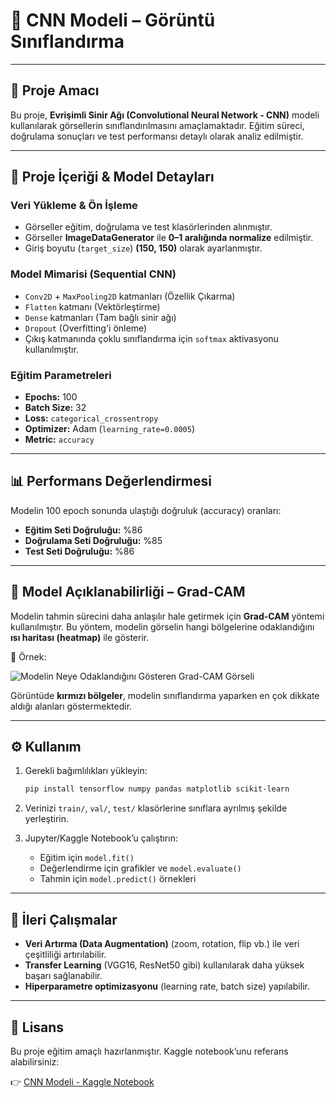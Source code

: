 # 🧠 CNN Modeli – Görüntü Sınıflandırma

---

## 📌 Proje Amacı

Bu proje, **Evrişimli Sinir Ağı (Convolutional Neural Network - CNN)** modeli kullanılarak görsellerin sınıflandırılmasını amaçlamaktadır. Eğitim süreci, doğrulama sonuçları ve test performansı detaylı olarak analiz edilmiştir.

---

## 📂 Proje İçeriği & Model Detayları

### Veri Yükleme & Ön İşleme

* Görseller eğitim, doğrulama ve test klasörlerinden alınmıştır.
* Görseller **ImageDataGenerator** ile **0–1 aralığında normalize** edilmiştir.
* Giriş boyutu (`target_size`) **(150, 150)** olarak ayarlanmıştır.

### Model Mimarisi (Sequential CNN)

* `Conv2D` + `MaxPooling2D` katmanları (Özellik Çıkarma)
* `Flatten` katmanı (Vektörleştirme)
* `Dense` katmanları (Tam bağlı sinir ağı)
* `Dropout` (Overfitting'i önleme)
* Çıkış katmanında çoklu sınıflandırma için `softmax` aktivasyonu kullanılmıştır.

### Eğitim Parametreleri

* **Epochs:** 100
* **Batch Size:** 32
* **Loss:** `categorical_crossentropy`
* **Optimizer:** Adam (`learning_rate=0.0005`)
* **Metric:** `accuracy`

---

## 📊 Performans Değerlendirmesi

Modelin 100 epoch sonunda ulaştığı doğruluk (accuracy) oranları:

* **Eğitim Seti Doğruluğu:** %86
* **Doğrulama Seti Doğruluğu:** %85
* **Test Seti Doğruluğu:** %86

---

## 🔎 Model Açıklanabilirliği – Grad-CAM

Modelin tahmin sürecini daha anlaşılır hale getirmek için **Grad-CAM** yöntemi kullanılmıştır. Bu yöntem, modelin görselin hangi bölgelerine odaklandığını **ısı haritası (heatmap)** ile gösterir.

📸 Örnek:

![Modelin Neye Odaklandığını Gösteren Grad-CAM Görseli](gorseller/grad_cam_ornek.png)

Görüntüde **kırmızı bölgeler**, modelin sınıflandırma yaparken en çok dikkate aldığı alanları göstermektedir.

---

## ⚙️ Kullanım

1.  Gerekli bağımlılıkları yükleyin:

    ```bash
    pip install tensorflow numpy pandas matplotlib scikit-learn
    ```

2.  Verinizi `train/`, `val/`, `test/` klasörlerine sınıflara ayrılmış şekilde yerleştirin.

3.  Jupyter/Kaggle Notebook’u çalıştırın:
    * Eğitim için `model.fit()`
    * Değerlendirme için grafikler ve `model.evaluate()`
    * Tahmin için `model.predict()` örnekleri

---

## 🔮 İleri Çalışmalar

* **Veri Artırma (Data Augmentation)** (zoom, rotation, flip vb.) ile veri çeşitliliği artırılabilir.
* **Transfer Learning** (VGG16, ResNet50 gibi) kullanılarak daha yüksek başarı sağlanabilir.
* **Hiperparametre optimizasyonu** (learning rate, batch size) yapılabilir.

---

## 📜 Lisans

Bu proje eğitim amaçlı hazırlanmıştır. Kaggle notebook’unu referans alabilirsiniz:

👉 [CNN Modeli - Kaggle Notebook](https://www.kaggle.com/code/hebunartut/cnn-modeli)
